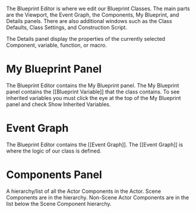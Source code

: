 The Blueprint Editor is where we edit our Blueprint Classes.
The main parts are the Viewport, the Event Graph, the Components, My Blueprint, and Details panels.
There are also additional windows such as the Class Defaults, Class Settings, and Construction Script.

The Details panel display the properties of the currently selected Component, variable, function, or macro.

# My Blueprint Panel
The Blueprint Editor contains the My Blueprint panel.
The My Blueprint panel contains the [[Blueprint Variable]] that the class contains.
To see inherited variables you must click the eye at the top of the My Blueprint panel and check Show Inherited Variables.

# Event Graph
The Blueprint Editor contains the [[Event Graph]].
The [[Event Graph]] is where the logic of our class is defined.

# Components Panel
A hierarchy/list of all the Actor Components in the Actor.
Scene Components are in the hierarchy.
Non-Scene Actor Components are in the list below the Scene Component hierarchy.
